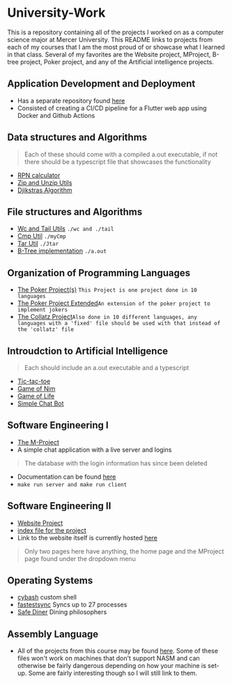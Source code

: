 # University-Work
This is a repository containing all of the projects I worked on as a computer science major at Mercer University. This README links to projects from each of my courses that I am the most proud of or showcase what I learned in that class. Several of my favorites are the Website project, MProject, B-tree project, Poker project, and any of the Artificial intelligence projects.

## Application Development and Deployment
* Has a separate repository found [here](https://github.com/Zaxbys-Toast/CSC325DevContainer)
* Consisted of creating a CI/CD pipeline for a Flutter web app using Docker and Github Actions
## Data structures and Algorithms
> Each of these should come with a compiled a.out executable, if not there should be a typescript file that showcases the functionality
* [RPN calculator](CSC245/Prog2)
* [Zip and Unzip Utils](CSC245/Prog3)
* [Djikstras Algorithm](CSC245/Prog4)

## File structures and Algorithms
* [Wc and Tail Utils](CSC310/labs/lab1) ```./wc and ./tail```
* [Cmp Util](CSC310/labs/lab3)  ```./myCmp```
* [Tar Util](CSC310/projects/Prog2) ```./Jtar```
* [B-Tree implementation](CSC310/projects/Prog3) ```./a.out```

## Organization of Programming Languages
* [The Poker Project(s)](CSC330/poker) ```This Project is one project done in 10 languages```
* [The Poker Project Extended](CSC330/ruby-renegades)```An extension of the poker project to implement jokers```
* [The Collatz Project](CSC330/collatz)```Also done in 10 different languages, any languages with a 'fixed' file should be used with that instead of the 'collatz' file```

## Introudction to Artificial Intelligence
> Each should include an a.out executable and a typescript
* [Tic-tac-toe](CSC380/Labs/Lab3)
* [Game of Nim](CSC380/Prog1)
* [Game of Life](CSC380/Prog2)
* [Simple Chat Bot](CSC380/Prog3)

## Software Engineering I
* [The M-Project](CSC480/mrpoject)
* A simple chat application with a live server and logins
> The database with the login information has since been deleted
* Documentation can be found [here](http://webclass.cs.mercer.edu/~ia/MProject/docs.html)
* ```make run server and make run client```

## Software Engineering II 
* [Website Project](public_html/websites)
* [index file for the project](public_html/index.html)
* Link to the website itself is currently hosted [here](http://webclass.cs.mercer.edu/~ia)
> Only two pages here have anything, the home page and the MProject page found under the dropdown menu

## Operating Systems
* [cybash](csc460/bashingbears/cybash) custom shell
* [fastestsync](csc460/bashingbears/fastestsync) Syncs up to 27 processes
* [Safe Diner](csc460/bashingbears/safeDiner) Dining philosophers

## Assembly Language
* All of the projects from this course may be found [here](csc322/csc322-fall2023). Some of these files won't work on machines that don't support NASM and can otherwise be fairly dangerous depending on how your machine is set-up. Some are fairly interesting though so I will still link to them.


